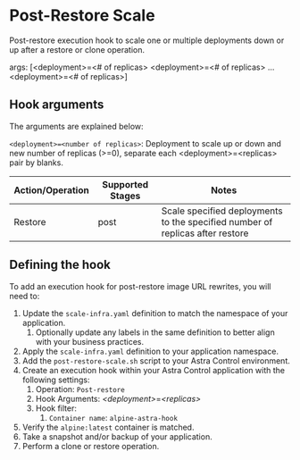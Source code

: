 # Post-Restore Scale

Post-restore execution hook to scale one or multiple deployments down or up after a restore or clone operation.

args: [\<deployment\>=<# of replicas>  \<deployment\>=<# of replicas> ... \<deployment\>=<# of replicas>]

## Hook arguments

The arguments are explained below:

`<deployment>=<number of replicas>`: Deployment to scale up or down and new number of replicas (>=0), separate each \<deployment\>=\<replicas\> pair by blanks.

| Action/Operation | Supported Stages |                 Notes                                                         |
| -----------------|------------------|-------------------------------------------------------------------------------|
| Restore          | post             | Scale specified deployments to the specified number of replicas after restore |

## Defining the hook

To add an execution hook for post-restore image URL rewrites, you will need to:

1. Update the `scale-infra.yaml` definition to match the namespace of your application.
    1. Optionally update any labels in the same definition to better align with your business practices.
1. Apply the `scale-infra.yaml` definition to your application namespace.
1. Add the `post-restore-scale.sh` script to your Astra Control environment.
1. Create an execution hook within your Astra Control application with the following settings:
    1. Operation: `Post-restore`
    1. Hook Arguments: *\<deployment\>*=*\<replicas\>* 
    1. Hook filter:
        1. `Container name`: `alpine-astra-hook`
1. Verify the `alpine:latest` container is matched.
2. Take a snapshot and/or backup of your application.
1. Perform a clone or restore operation.
